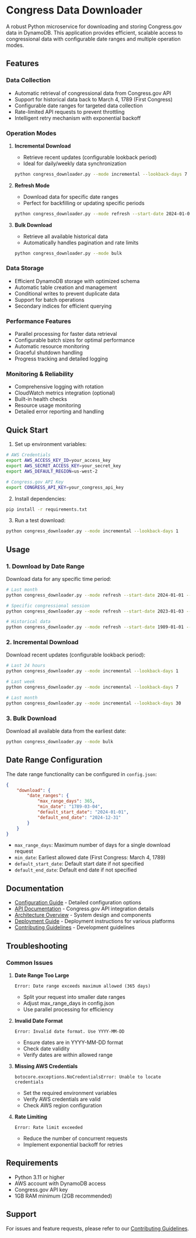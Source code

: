 # Congress Data Downloader

A robust Python microservice for downloading and storing Congress.gov data in DynamoDB. This application provides efficient, scalable access to congressional data with configurable date ranges and multiple operation modes.

## Features

### Data Collection
- Automatic retrieval of congressional data from Congress.gov API
- Support for historical data back to March 4, 1789 (First Congress)
- Configurable date ranges for targeted data collection
- Rate-limited API requests to prevent throttling
- Intelligent retry mechanism with exponential backoff

### Operation Modes
1. **Incremental Download**
   - Retrieve recent updates (configurable lookback period)
   - Ideal for daily/weekly data synchronization
   ```bash
   python congress_downloader.py --mode incremental --lookback-days 7
   ```

2. **Refresh Mode**
   - Download data for specific date ranges
   - Perfect for backfilling or updating specific periods
   ```bash
   python congress_downloader.py --mode refresh --start-date 2024-01-01 --end-date 2024-01-31
   ```

3. **Bulk Download**
   - Retrieve all available historical data
   - Automatically handles pagination and rate limits
   ```bash
   python congress_downloader.py --mode bulk
   ```

### Data Storage
- Efficient DynamoDB storage with optimized schema
- Automatic table creation and management
- Conditional writes to prevent duplicate data
- Support for batch operations
- Secondary indices for efficient querying

### Performance Features
- Parallel processing for faster data retrieval
- Configurable batch sizes for optimal performance
- Automatic resource monitoring
- Graceful shutdown handling
- Progress tracking and detailed logging

### Monitoring & Reliability
- Comprehensive logging with rotation
- CloudWatch metrics integration (optional)
- Built-in health checks
- Resource usage monitoring
- Detailed error reporting and handling

## Quick Start

1. Set up environment variables:
```bash
# AWS Credentials
export AWS_ACCESS_KEY_ID=your_access_key
export AWS_SECRET_ACCESS_KEY=your_secret_key
export AWS_DEFAULT_REGION=us-west-2

# Congress.gov API Key
export CONGRESS_API_KEY=your_congress_api_key
```

2. Install dependencies:
```bash
pip install -r requirements.txt
```

3. Run a test download:
```bash
python congress_downloader.py --mode incremental --lookback-days 1
```

## Usage

### 1. Download by Date Range

Download data for any specific time period:

```bash
# Last month
python congress_downloader.py --mode refresh --start-date 2024-01-01 --end-date 2024-01-31

# Specific congressional session
python congress_downloader.py --mode refresh --start-date 2023-01-03 --end-date 2024-01-03

# Historical data
python congress_downloader.py --mode refresh --start-date 1989-01-01 --end-date 1989-12-31
```

### 2. Incremental Download

Download recent updates (configurable lookback period):

```bash
# Last 24 hours
python congress_downloader.py --mode incremental --lookback-days 1

# Last week
python congress_downloader.py --mode incremental --lookback-days 7

# Last month
python congress_downloader.py --mode incremental --lookback-days 30
```

### 3. Bulk Download

Download all available data from the earliest date:

```bash
python congress_downloader.py --mode bulk
```

## Date Range Configuration

The date range functionality can be configured in `config.json`:

```json
{
    "download": {
        "date_ranges": {
            "max_range_days": 365,
            "min_date": "1789-03-04",
            "default_start_date": "2024-01-01",
            "default_end_date": "2024-12-31"
        }
    }
}
```

- `max_range_days`: Maximum number of days for a single download request
- `min_date`: Earliest allowed date (First Congress: March 4, 1789)
- `default_start_date`: Default start date if not specified
- `default_end_date`: Default end date if not specified

## Documentation

- [Configuration Guide](CONFIGURATION.md) - Detailed configuration options
- [API Documentation](API.md) - Congress.gov API integration details
- [Architecture Overview](ARCHITECTURE.md) - System design and components
- [Deployment Guide](DEPLOYMENT.md) - Deployment instructions for various platforms
- [Contributing Guidelines](CONTRIBUTING.md) - Development guidelines

## Troubleshooting

### Common Issues

1. **Date Range Too Large**
   ```
   Error: Date range exceeds maximum allowed (365 days)
   ```
   - Split your request into smaller date ranges
   - Adjust max_range_days in config.json
   - Use parallel processing for efficiency

2. **Invalid Date Format**
   ```
   Error: Invalid date format. Use YYYY-MM-DD
   ```
   - Ensure dates are in YYYY-MM-DD format
   - Check date validity
   - Verify dates are within allowed range

3. **Missing AWS Credentials**
   ```
   botocore.exceptions.NoCredentialsError: Unable to locate credentials
   ```
   - Set the required environment variables
   - Verify AWS credentials are valid
   - Check AWS region configuration

4. **Rate Limiting**
   ```
   Error: Rate limit exceeded
   ```
   - Reduce the number of concurrent requests
   - Implement exponential backoff for retries


## Requirements

- Python 3.11 or higher
- AWS account with DynamoDB access
- Congress.gov API key
- 1GB RAM minimum (2GB recommended)

## Support

For issues and feature requests, please refer to our [Contributing Guidelines](CONTRIBUTING.md).